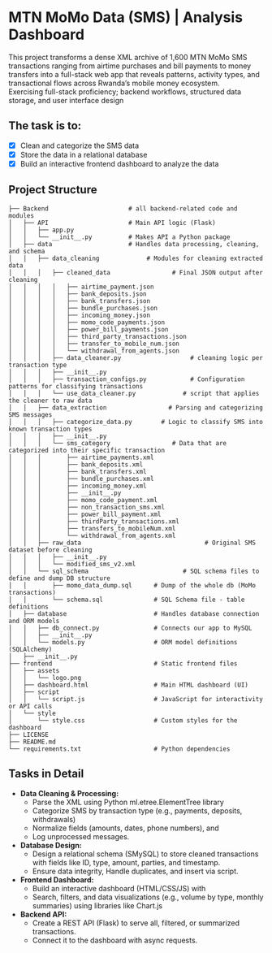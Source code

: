 # MTN MoMo Data (SMS) | Analysis Dashboard
This project transforms a dense XML archive of 1,600 MTN MoMo SMS transactions ranging from airtime purchases and bill payments to money transfers into a full-stack web app that reveals patterns, activity types, and transactional flows across Rwanda’s mobile money ecosystem.  
Exercising full-stack proficiency; backend workflows, structured data storage, and user interface design

## The task is to:
- [x] Clean and categorize the SMS data
- [x] Store the data in a relational database
- [x] Build an interactive frontend dashboard to analyze the data

 ## Project Structure
```text
├── Backend                      # all backend-related code and modules
│   ├── API                      # Main API logic (Flask)
│   │   ├── app.py               
│   │   └── __init__.py          # Makes API a Python package
│   ├── data                     # Handles data processing, cleaning, and schema
│   │   ├── data_cleaning             # Modules for cleaning extracted data
│   │   │   ├── cleaned_data                 # Final JSON output after cleaning
│   │   │   │   ├── airtime_payment.json
│   │   │   │   ├── bank_deposits.json
│   │   │   │   ├── bank_transfers.json
│   │   │   │   ├── bundle_purchases.json
│   │   │   │   ├── incoming_money.json
│   │   │   │   ├── momo_code_payments.json
│   │   │   │   ├── power_bill_payments.json
│   │   │   │   ├── third_party_transactions.json
│   │   │   │   ├── transfer_to_mobile_num.json
│   │   │   │   └── withdrawal_from_agents.json
│   │   │   ├── data_cleaner.py                   # cleaning logic per transaction type
│   │   │   ├── __init__.py
│   │   │   ├── transaction_configs.py            # Configuration patterns for classifying transactions
│   │   │   └── use_data_cleaner.py             # script that applies the cleaner to raw data
│   │   ├── data_extraction                 # Parsing and categorizing SMS messages
│   │   │   ├── categorize_data.py        # Logic to classify SMS into known transaction types
│   │   │   ├── __init__.py
│   │   │   └── sms_category                 # Data that are categorized into their specific transaction
│   │   │       ├── airtime_payments.xml
│   │   │       ├── bank_deposits.xml
│   │   │       ├── bank_transfers.xml
│   │   │       ├── bundle_purchases.xml
│   │   │       ├── incoming_money.xml
│   │   │       ├── __init__.py        
│   │   │       ├── momo_code_payment.xml
│   │   │       ├── non_transaction_sms.xml
│   │   │       ├── power_bill_payment.xml
│   │   │       ├── thirdParty_transactions.xml
│   │   │       ├── transfers_to_mobileNum.xml
│   │   │       └── withdrawal_from_agents.xml
│   │   ├── raw_data                                  # Original SMS dataset before cleaning
│   │   │   ├── __init__.py
│   │   │   └── modified_sms_v2.xml
│   │   └── sql_schema                          # SQL schema files to define and dump DB structure
│   │       ├── momo_data_dump.sql      # Dump of the whole db (MoMo transactions)
│   │       └── schema.sql              # SQL Schema file - table definitions
│   ├── database                        # Handles database connection and ORM models
│   │   ├── db_connect.py               # Connects our app to MySQL
│   │   ├── __init__.py
│   │   └── models.py                   # ORM model definitions (SQLAlchemy)
│   ├── __init__.py
├── frontend                            # Static frontend files
│   ├── assets
│   │   └── logo.png
│   ├── dashboard.html                  # Main HTML dashboard (UI)
│   ├── script
│   │   └── script.js                   # JavaScript for interactivity or API calls
│   └── style
│       └── style.css                   # Custom styles for the dashboard
├── LICENSE                       
├── README.md                           
└── requirements.txt                    # Python dependencies
```

## Tasks in Detail
- **Data Cleaning & Processing:**  
  - Parse the XML using Python ml.etree.ElementTree library
  - Categorize SMS by transaction type (e.g., payments, deposits, withdrawals)
  - Normalize fields (amounts, dates, phone numbers), and
  - Log unprocessed messages.
- **Database Design:**  
  - Design a relational schema (SMySQL) to store cleaned transactions with fields like ID, type, amount, parties, and timestamp.
  - Ensure data integrity, Handle duplicates, and insert via script.
- **Frontend Dashboard:**  
  - Build an interactive dashboard (HTML/CSS/JS) with
  - Search, filters, and data visualizations (e.g., volume by type, monthly summaries) using libraries like Chart.js
- **Backend API:**  
  - Create a REST API (Flask) to serve all, filtered, or summarized transactions.
  - Connect it to the dashboard with async requests.
